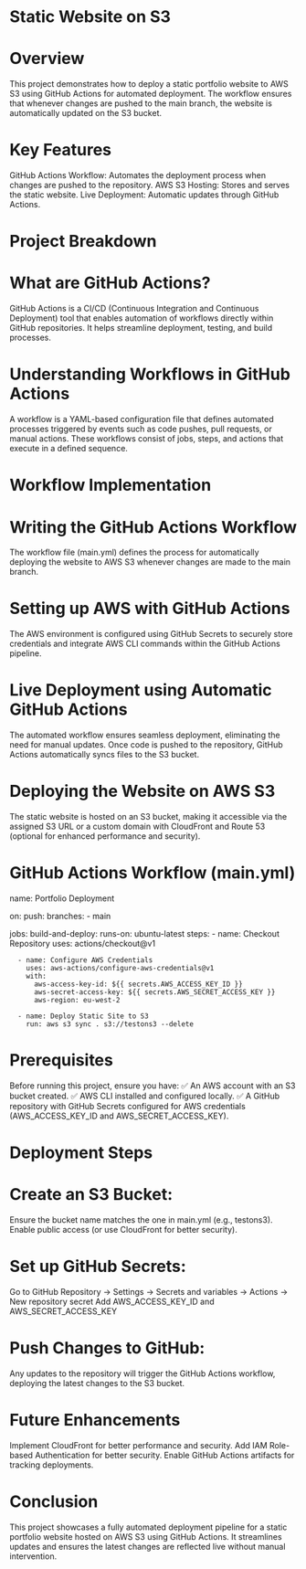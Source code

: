 # Static Website on S3

# Overview
This project demonstrates how to deploy a static portfolio website to AWS S3 using GitHub Actions for automated deployment. The workflow ensures that whenever changes are pushed to the main branch, the website is automatically updated on the S3 bucket.

# Key Features
GitHub Actions Workflow: Automates the deployment process when changes are pushed to the repository.
AWS S3 Hosting: Stores and serves the static website.
Live Deployment: Automatic updates through GitHub Actions.

# Project Breakdown

# What are GitHub Actions?
GitHub Actions is a CI/CD (Continuous Integration and Continuous Deployment) tool that enables automation of workflows directly within GitHub repositories. It helps streamline deployment, testing, and build processes.

# Understanding Workflows in GitHub Actions
A workflow is a YAML-based configuration file that defines automated processes triggered by events such as code pushes, pull requests, or manual actions. These workflows consist of jobs, steps, and actions that execute in a defined sequence.

# Workflow Implementation
# Writing the GitHub Actions Workflow
The workflow file (main.yml) defines the process for automatically deploying the website to AWS S3 whenever changes are made to the main branch.

# Setting up AWS with GitHub Actions
The AWS environment is configured using GitHub Secrets to securely store credentials and integrate AWS CLI commands within the GitHub Actions pipeline.

# Live Deployment using Automatic GitHub Actions
The automated workflow ensures seamless deployment, eliminating the need for manual updates. Once code is pushed to the repository, GitHub Actions automatically syncs files to the S3 bucket.

# Deploying the Website on AWS S3
The static website is hosted on an S3 bucket, making it accessible via the assigned S3 URL or a custom domain with CloudFront and Route 53 (optional for enhanced performance and security).

# GitHub Actions Workflow (main.yml)
name: Portfolio Deployment

on:
  push:
    branches:
      - main

jobs:
  build-and-deploy:
    runs-on: ubuntu-latest
    steps:
      - name: Checkout Repository
        uses: actions/checkout@v1

      - name: Configure AWS Credentials
        uses: aws-actions/configure-aws-credentials@v1
        with:
          aws-access-key-id: ${{ secrets.AWS_ACCESS_KEY_ID }}
          aws-secret-access-key: ${{ secrets.AWS_SECRET_ACCESS_KEY }}
          aws-region: eu-west-2

      - name: Deploy Static Site to S3
        run: aws s3 sync . s3://testons3 --delete
# Prerequisites
Before running this project, ensure you have:
✅ An AWS account with an S3 bucket created.
✅ AWS CLI installed and configured locally.
✅ A GitHub repository with GitHub Secrets configured for AWS credentials (AWS_ACCESS_KEY_ID and AWS_SECRET_ACCESS_KEY).

# Deployment Steps
# Create an S3 Bucket:
Ensure the bucket name matches the one in main.yml (e.g., testons3).
Enable public access (or use CloudFront for better security).

# Set up GitHub Secrets:
Go to GitHub Repository → Settings → Secrets and variables → Actions → New repository secret
Add AWS_ACCESS_KEY_ID and AWS_SECRET_ACCESS_KEY

# Push Changes to GitHub:
Any updates to the repository will trigger the GitHub Actions workflow, deploying the latest changes to the S3 bucket.

# Future Enhancements
Implement CloudFront for better performance and security.
Add IAM Role-based Authentication for better security.
Enable GitHub Actions artifacts for tracking deployments.

# Conclusion
This project showcases a fully automated deployment pipeline for a static portfolio website hosted on AWS S3 using GitHub Actions. It streamlines updates and ensures the latest changes are reflected live without manual intervention.

